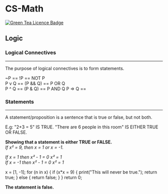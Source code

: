 # CS-Math
[![Green Tea Licence Badge](https://img.shields.io/badge/LICENCE-Green%20Tea-brightgreen.svg?link=https://github.com/DragonStuff/GreenTeaLicence&link=https://github.com/DragonStuff/GreenTeaLicence)](https://github.com/DragonStuff/GreenTeaLicence)

## Logic

### Logical Connectives
___

The purpose of logical connectives is to form statements.

~P == !P == NOT P    
P v Q == (P && Q) == P OR Q    
P ^ Q == (P & Q) == P AND Q
P => Q == 


### Statements
___

A statement/proposition is a sentence that is true or false, but not both.

E.g: "2+3 = 5" IS TRUE. "There are 6 people in this room" IS EITHER TRUE OR FALSE.

__Showing that a statement is either TRUE or FALSE.__    
_If x² = 9, then x = 1 or x = -1._

_If x = 1 then x² - 1 = 0 x² = 1_    
_If x = -1 then x² - 1 = 0 x² = 1_

  x = [1, -1];
  for (n in x) {
    if (x*x = 9) {
      print("This will never be true.");
      return true;
    } else {
      return false;
    }
  }
  return 0;
  

__The statement is false.__


